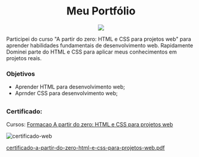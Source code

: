 <div>
  <h1 align="center"> Meu Portfólio </h1>
  <p align="center">
    <img loading="lazy" src="http://img.shields.io/static/v1?label=STATUS&message=DESENVOLVIDO&color=GREEN&style=for-the-badge"/>
  </p>
</div>

Participei do curso "A partir do zero: HTML e CSS para projetos web" para aprender habilidades fundamentais de desenvolvimento web. Rapidamente Dominei parte do HTML e CSS para aplicar meus conhecimentos em projetos reais.

### Objetivos

- Aprender HTML para desenvolvimento web;
- Aprnder CSS para desenvolvimento web;

##

### Certificado:

Cursos: [Formacao A partir do zero: HTML e CSS para projetos web](https://cursos.alura.com.br/formacao-html-css)

![certificado-web](https://github.com/JVAS42/portfolio-jvas/assets/61116930/1d3cc4c7-bf58-4987-9114-66f8e0827b4f)

[certificado-a-partir-do-zero-html-e-css-para-projetos-web.pdf](https://github.com/JVAS42/portfolio-jvas/files/13033696/certificado-a-partir-do-zero-html-e-css-para-projetos-web.pdf)
